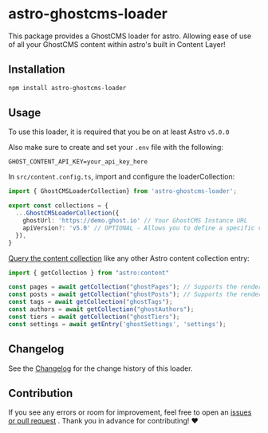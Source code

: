 # astro-ghostcms-loader

This package provides a GhostCMS loader for astro. Allowing ease of use of all your GhostCMS content within astro's built in Content Layer!

## Installation

```sh
npm install astro-ghostcms-loader
```

## Usage

To use this loader, it is required that you be on at least Astro `v5.0.0`

Also make sure to create and set your `.env` file with the following:

```.env
GHOST_CONTENT_API_KEY=your_api_key_here
```

In `src/content.config.ts`, import and configure the loaderCollection:

```ts
import { GhostCMSLoaderCollection} from 'astro-ghostcms-loader';

export const collections = {
  ...GhostCMSLoaderCollection({
    ghostUrl: 'https://demo.ghost.io' // Your GhostCMS Instance URL
    apiVersion?: 'v5.0' // OPTIONAL - Allows you to define a specific version (min: v5.0)
  }),
}
```

[Query the content collection](https://docs.astro.build/en/guides/content-collections/#querying-collections) like any other Astro content collection entry:

```ts
import { getCollection } from "astro:content"

const pages = await getCollection("ghostPages"); // Supports the render() function from astro
const posts = await getCollection("ghostPosts"); // Supports the render() function from astro
const tags = await getCollection("ghostTags");
const authors = await getCollection("ghostAuthors");
const tiers = await getCollection("ghostTiers");
const settings = await getEntry('ghostSettings', 'settings');
```

## Changelog

See the [Changelog](./CHANGELOG.md) for the change history of this loader.

## Contribution

If you see any errors or room for improvement, feel free to open an [issues or pull request](https://github.com/MatthiesenXYZ/ghostcms-loader/) . Thank you in advance for contributing! ❤️